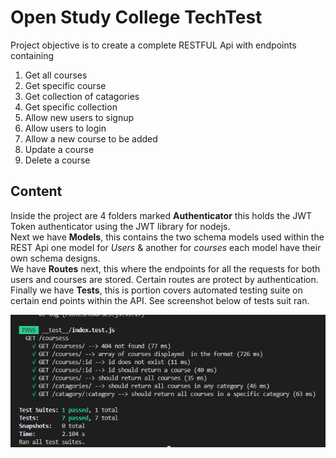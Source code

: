 # Open Study College TechTest

Project objective is to create a complete RESTFUL Api with endpoints containing

1. Get all courses
2. Get specific course
3. Get collection of catagories
4. Get specific collection
5. Allow new users to signup
6. Allow users to login
7. Allow a new course to be added
8. Update a course
9. Delete a course

## Content

Inside the project are 4 folders marked **Authenticator** this holds the JWT Token authenticator using the JWT library for nodejs. <br>
Next we have **Models**, this contains the two schema models used within the REST Api one model for *Users* & another for *courses* each model have their own schema designs. <br>
We have **Routes** next, this where the endpoints for all the requests for both users and courses are stored. Certain routes are protect by authentication. <br>
Finally we have **Tests**, this is portion covers automated testing suite on certain end points within the API. See screenshot below of tests suit ran. <br>

![Alt text](/tests.png?raw=true "Optional Title")
